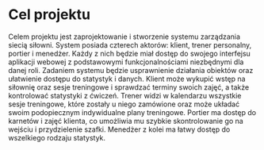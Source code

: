 # Cel projektu

Celem projektu jest zaprojektowanie i stworzenie systemu zarządzania siecią siłowni. System posiada czterech aktorów: klient, trener personalny, portier i menedżer. Każdy z nich będzie miał dostęp do swojego interfejsu aplikacji webowej z podstawowymi funkcjonalnościami niezbędnymi dla danej roli. Zadaniem systemu będzie usprawnienie działania obiektów oraz ułatwienie dostępu do statystyk i danych. Klient może wykupić wstęp na siłownię oraz sesje treningowe i sprawdzać terminy swoich zajęć, a także kontrolować statystyki z ćwiczeń. Trener widzi w kalendarzu wszystkie sesje treningowe, które zostały u niego zamówione oraz może układać swoim podopiecznym indywidualne plany treningowe. Portier ma dostęp do karnetów i zajęć klienta, co umożliwia mu szybkie skontrolowanie go na wejściu i przydzielenie szafki. Menedżer z kolei ma łatwy dostęp do wszelkiego rodzaju statystyk.

